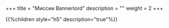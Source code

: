 +++
title = "Миссии Bannerlord"
description = ""
weight = 2
+++

{{%children style="h5" description="true"%}}